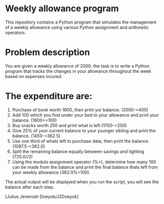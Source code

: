 # Weekly allowance program

This repository contains a Python program that simulates the management of a weekly allowance using various Python assignment and arithmetic operators. 

# Problem description

You are given a weekly allowance of 2000. the task is to write a Python program that tracks the changes in your allowance throughout the week based on expenses incured.

# The expenditure are:

1. Purchase of book worth 1600, then print yor balance. (2000-=400)
2. Add 100 which you find under your bed to your allowance and print your balance. (1600+=100)
3. Buy snacks worth 250 and print what is left.(1700-=250)
4. Give 25% of your current balance to your younger sibling and print the balance. (1450-=362.5)
5. Use one third of whats left to purchase data, then print the balance. (1087.5-=362.0)
6. Split the remaining balance equally between savings and tighting (725.0//2)
7. Using the modulo assignment operator (%=), determine how many 100 can be made from the balance and print the final balance thats left from your weekly allowance.(362.0%=100).

The actual output will be displayed when you run the script, you will see the balance after each step.

[Julius Jeremiah Doeyok/J2Doeyok]
